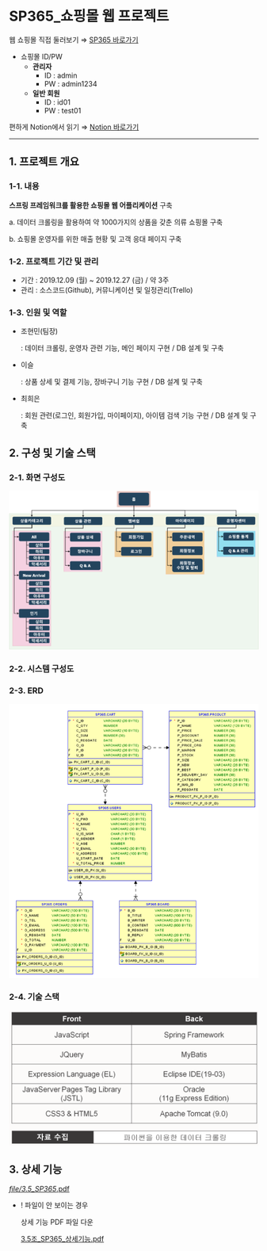 # SP365_쇼핑몰 웹 프로젝트

웹 쇼핑몰 직접 둘러보기 ⇒ [SP365 바로가기](http://15.165.163.102/sp365/main.sp) 


- 쇼핑몰 ID/PW
    - **관리자**
        - ID : admin
        - PW : admin1234
    - **일반 회원**
        - ID : id01
        - PW : test01



편하게 Notion에서 읽기 ⇒ [Notion 바로가기](https://www.notion.so/SP365_-9e57179d516e4649a86b13a5c933df27)


---


## 1. 프로젝트 개요

### 1-1. 내용

**스프링 프레임워크를 활용한 쇼핑몰 웹 어플리케이션** 구축

a. 데이터 크롤링을 활용하여 약 1000가지의 상품을 갖춘 의류 쇼핑몰 구축

b. 쇼핑몰 운영자를 위한 매출 현황 및 고객 응대 페이지 구축

### 1-2. 프로젝트 기간 및 관리

- 기간 : 2019.12.09 (월) ~ 2019.12.27 (금) / 약 3주
- 관리 : 소스코드(Github), 커뮤니케이션 및 일정관리(Trello)

### 1-3. 인원 및 역할

- 조현민(팀장)

    : 데이터 크롤링, 운영자 관련 기능, 메인 페이지 구현 / DB 설계 및 구축

- 이슬

    : 상품 상세 및 결제 기능, 장바구니 기능 구현 / DB 설계 및 구축

- 최희은

    :  회원 관련(로그인, 회원가입, 마이페이지), 아이템 검색 기능 구현 / DB 설계 및 구축

## 2. 구성 및 기술 스택

### 2-1. 화면 구성도

![_file/1.png](_file/1.png)

### 2-2. 시스템 구성도

### 2-3. ERD

![_file/2.png](_file/2.png)

### 2-4. 기술 스택

![_file/3.png](_file/3.png)

## 3. 상세 기능

[_file/3.5_SP365_.pdf](_file/3.5_SP365_.pdf)

- ! 파일이 안 보이는 경우

    상세 기능 PDF 파일 다운

    [3.5조_SP365_상세기능.pdf](_file/3.5_SP365_%201.pdf)